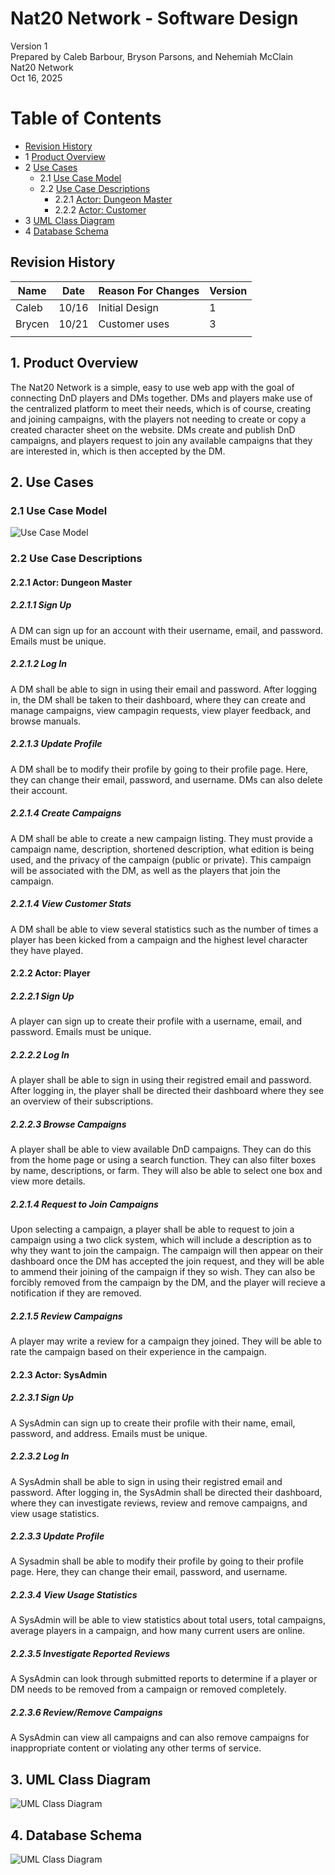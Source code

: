 # Nat20 Network - Software Design 

Version 1  
Prepared by Caleb Barbour, Bryson Parsons, and Nehemiah McClain\
Nat20 Network\
Oct 16, 2025

Table of Contents
=================
* [Revision History](#revision-history)
* 1 [Product Overview](#1-product-overview)
* 2 [Use Cases](#2-use-cases)
  * 2.1 [Use Case Model](#21-use-case-model)
  * 2.2 [Use Case Descriptions](#22-use-case-descriptions)
    * 2.2.1 [Actor: Dungeon Master](#221-actor-dungeon-master)
    * 2.2.2 [Actor: Customer](#222-actor-customer) 
* 3 [UML Class Diagram](#3-uml-class-diagram)
* 4 [Database Schema](#4-database-schema)

## Revision History
| Name | Date    | Reason For Changes  | Version   |
| ---- | ------- | ------------------- | --------- |
|  Caleb  |10/16     | Initial Design      |    1      |
|Brycen|  10/21       |  Customer uses   |   3        |
|      |         |                     |           |

## 1. Product Overview
The Nat20 Network is a simple, easy to use web app with the goal of connecting DnD players and DMs together. DMs and players make use of the centralized platform to meet their needs, which is of course, creating and joining campaigns, with the players not needing to create or copy a created character sheet on the website. 
DMs create and publish DnD campaigns, and players request to join any available campaigns that they are interested in, which is then accepted by the DM.

## 2. Use Cases
### 2.1 Use Case Model
![Use Case Model](https://github.com/cmbarbour-edu/Fall25-Group10/blob/nmcclain-milestone4/doc/object-oriented-design/nat20use-case.png)

### 2.2 Use Case Descriptions

#### 2.2.1 Actor: Dungeon Master
##### 2.2.1.1 Sign Up
A DM can sign up for an account with their username, email, and password. Emails must be unique.
##### 2.2.1.2 Log In
A DM shall be able to sign in using their email and password. After logging in, the DM shall be taken to their dashboard, where they can create and manage campaigns, view campagin requests, view player feedback, and browse manuals.
##### 2.2.1.3 Update Profile
A DM shall be to modify their profile by going to their profile page. Here, they can change their email, password, and username. DMs can also delete their account.
##### 2.2.1.4 Create Campaigns
A DM shall be able to create a new campaign listing. They must provide a campaign name, description, shortened description, what edition is being used, and the privacy of the campaign (public or private). This campaign will be associated with the DM, as well as the players that join the campaign. 
##### 2.2.1.4 View Customer Stats
A DM shall be able to view several statistics such as the number of times a player has been kicked from a campaign and the highest level character they have played.

#### 2.2.2 Actor: Player
##### 2.2.2.1 Sign Up
A player can sign up to create their profile with a username, email, and password. Emails must be unique.
##### 2.2.2.2 Log In
A player shall be able to sign in using their registred email and password. After logging in, the player shall be directed their dashboard where they see an overview of their subscriptions.
##### 2.2.2.3 Browse Campaigns
A player shall be able to view available DnD campaigns. They can do this from the home page or using a search function. They can also filter boxes by name, descriptions, or farm. They will also be able to select one box and view more details.
##### 2.2.1.4 Request to Join Campaigns
Upon selecting a campaign, a player shall be able to request to join a campaign using a two click system, which will include a description as to why they want to join the campaign. The campaign will then appear on their dashboard once the DM has accepted the join request, and they will be able to ammend their joining of the campaign if they so wish. They can also be forcibly removed from the campaign by the DM, and the player will recieve a notification if they are removed.
##### 2.2.1.5 Review Campaigns
A player may write a review for a campaign they joined. They will be able to rate the campaign based on their experience in the campaign.

#### 2.2.3 Actor: SysAdmin
##### 2.2.3.1 Sign Up
A SysAdmin can sign up to create their profile with their name, email, password, and address. Emails must be unique.
##### 2.2.3.2 Log In
A SysAdmin shall be able to sign in using their registred email and password. After logging in, the SysAdmin shall be directed their dashboard, where they can investigate reviews, review and remove campaigns, and view usage statistics.
##### 2.2.3.3 Update Profile
A Sysadmin shall be able to modify their profile by going to their profile page. Here, they can change their email, password, and username. 
##### 2.2.3.4 View Usage Statistics
A SysAdmin will be able to view statistics about total users, total campaigns, average players in a campaign, and how many current users are online.
##### 2.2.3.5 Investigate Reported Reviews
A SysAdmin can look through submitted reports to determine if a player or DM needs to be removed from a campaign or removed completely.
##### 2.2.3.6 Review/Remove Campaigns
A SysAdmin can view all campaigns and can also remove campaigns for inappropriate content or violating any other terms of service.

## 3. UML Class Diagram
![UML Class Diagram](https://github.com/csc340-uncg/f25-team0/blob/main/doc/object-oriented-design/class-diagram.png)
## 4. Database Schema
![UML Class Diagram](https://github.com/cmbarbour-edu/Fall25-Group10/blob/cbarbour-milestone4/doc/object-oriented-design/schema.png)